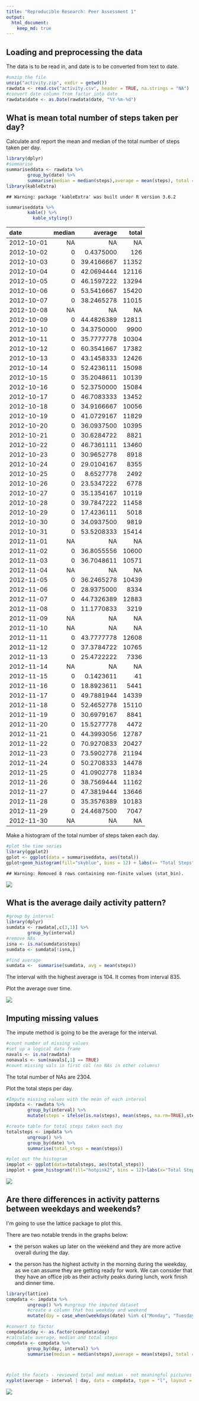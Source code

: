 ```yaml
---
title: "Reproducible Research: Peer Assessment 1"
output: 
  html_document:
    keep_md: true
---
```



## Loading and preprocessing the data
The data is to be read in, and date is to be converted from text to date.

```r
#unzip the file
unzip("activity.zip", exdir = getwd())
rawdata <- read.csv("activity.csv", header = TRUE, na.strings = "NA")
#convert date column from factor into date
rawdata$date <- as.Date(rawdata$date, "%Y-%m-%d")
```

## What is mean total number of steps taken per day?

Calculate and report the mean and median of the total number of steps taken per day. 


```r
library(dplyr)
#summarise
summariseddata <- rawdata %>%
        group_by(date) %>%
        summarise(median = median(steps),average = mean(steps), total = sum(steps))
library(kableExtra)
```

```
## Warning: package 'kableExtra' was built under R version 3.6.2
```

```r
summariseddata %>%
        kable() %>%
          kable_styling()
```

<table class="table" style="margin-left: auto; margin-right: auto;">
 <thead>
  <tr>
   <th style="text-align:left;"> date </th>
   <th style="text-align:right;"> median </th>
   <th style="text-align:right;"> average </th>
   <th style="text-align:right;"> total </th>
  </tr>
 </thead>
<tbody>
  <tr>
   <td style="text-align:left;"> 2012-10-01 </td>
   <td style="text-align:right;"> NA </td>
   <td style="text-align:right;"> NA </td>
   <td style="text-align:right;"> NA </td>
  </tr>
  <tr>
   <td style="text-align:left;"> 2012-10-02 </td>
   <td style="text-align:right;"> 0 </td>
   <td style="text-align:right;"> 0.4375000 </td>
   <td style="text-align:right;"> 126 </td>
  </tr>
  <tr>
   <td style="text-align:left;"> 2012-10-03 </td>
   <td style="text-align:right;"> 0 </td>
   <td style="text-align:right;"> 39.4166667 </td>
   <td style="text-align:right;"> 11352 </td>
  </tr>
  <tr>
   <td style="text-align:left;"> 2012-10-04 </td>
   <td style="text-align:right;"> 0 </td>
   <td style="text-align:right;"> 42.0694444 </td>
   <td style="text-align:right;"> 12116 </td>
  </tr>
  <tr>
   <td style="text-align:left;"> 2012-10-05 </td>
   <td style="text-align:right;"> 0 </td>
   <td style="text-align:right;"> 46.1597222 </td>
   <td style="text-align:right;"> 13294 </td>
  </tr>
  <tr>
   <td style="text-align:left;"> 2012-10-06 </td>
   <td style="text-align:right;"> 0 </td>
   <td style="text-align:right;"> 53.5416667 </td>
   <td style="text-align:right;"> 15420 </td>
  </tr>
  <tr>
   <td style="text-align:left;"> 2012-10-07 </td>
   <td style="text-align:right;"> 0 </td>
   <td style="text-align:right;"> 38.2465278 </td>
   <td style="text-align:right;"> 11015 </td>
  </tr>
  <tr>
   <td style="text-align:left;"> 2012-10-08 </td>
   <td style="text-align:right;"> NA </td>
   <td style="text-align:right;"> NA </td>
   <td style="text-align:right;"> NA </td>
  </tr>
  <tr>
   <td style="text-align:left;"> 2012-10-09 </td>
   <td style="text-align:right;"> 0 </td>
   <td style="text-align:right;"> 44.4826389 </td>
   <td style="text-align:right;"> 12811 </td>
  </tr>
  <tr>
   <td style="text-align:left;"> 2012-10-10 </td>
   <td style="text-align:right;"> 0 </td>
   <td style="text-align:right;"> 34.3750000 </td>
   <td style="text-align:right;"> 9900 </td>
  </tr>
  <tr>
   <td style="text-align:left;"> 2012-10-11 </td>
   <td style="text-align:right;"> 0 </td>
   <td style="text-align:right;"> 35.7777778 </td>
   <td style="text-align:right;"> 10304 </td>
  </tr>
  <tr>
   <td style="text-align:left;"> 2012-10-12 </td>
   <td style="text-align:right;"> 0 </td>
   <td style="text-align:right;"> 60.3541667 </td>
   <td style="text-align:right;"> 17382 </td>
  </tr>
  <tr>
   <td style="text-align:left;"> 2012-10-13 </td>
   <td style="text-align:right;"> 0 </td>
   <td style="text-align:right;"> 43.1458333 </td>
   <td style="text-align:right;"> 12426 </td>
  </tr>
  <tr>
   <td style="text-align:left;"> 2012-10-14 </td>
   <td style="text-align:right;"> 0 </td>
   <td style="text-align:right;"> 52.4236111 </td>
   <td style="text-align:right;"> 15098 </td>
  </tr>
  <tr>
   <td style="text-align:left;"> 2012-10-15 </td>
   <td style="text-align:right;"> 0 </td>
   <td style="text-align:right;"> 35.2048611 </td>
   <td style="text-align:right;"> 10139 </td>
  </tr>
  <tr>
   <td style="text-align:left;"> 2012-10-16 </td>
   <td style="text-align:right;"> 0 </td>
   <td style="text-align:right;"> 52.3750000 </td>
   <td style="text-align:right;"> 15084 </td>
  </tr>
  <tr>
   <td style="text-align:left;"> 2012-10-17 </td>
   <td style="text-align:right;"> 0 </td>
   <td style="text-align:right;"> 46.7083333 </td>
   <td style="text-align:right;"> 13452 </td>
  </tr>
  <tr>
   <td style="text-align:left;"> 2012-10-18 </td>
   <td style="text-align:right;"> 0 </td>
   <td style="text-align:right;"> 34.9166667 </td>
   <td style="text-align:right;"> 10056 </td>
  </tr>
  <tr>
   <td style="text-align:left;"> 2012-10-19 </td>
   <td style="text-align:right;"> 0 </td>
   <td style="text-align:right;"> 41.0729167 </td>
   <td style="text-align:right;"> 11829 </td>
  </tr>
  <tr>
   <td style="text-align:left;"> 2012-10-20 </td>
   <td style="text-align:right;"> 0 </td>
   <td style="text-align:right;"> 36.0937500 </td>
   <td style="text-align:right;"> 10395 </td>
  </tr>
  <tr>
   <td style="text-align:left;"> 2012-10-21 </td>
   <td style="text-align:right;"> 0 </td>
   <td style="text-align:right;"> 30.6284722 </td>
   <td style="text-align:right;"> 8821 </td>
  </tr>
  <tr>
   <td style="text-align:left;"> 2012-10-22 </td>
   <td style="text-align:right;"> 0 </td>
   <td style="text-align:right;"> 46.7361111 </td>
   <td style="text-align:right;"> 13460 </td>
  </tr>
  <tr>
   <td style="text-align:left;"> 2012-10-23 </td>
   <td style="text-align:right;"> 0 </td>
   <td style="text-align:right;"> 30.9652778 </td>
   <td style="text-align:right;"> 8918 </td>
  </tr>
  <tr>
   <td style="text-align:left;"> 2012-10-24 </td>
   <td style="text-align:right;"> 0 </td>
   <td style="text-align:right;"> 29.0104167 </td>
   <td style="text-align:right;"> 8355 </td>
  </tr>
  <tr>
   <td style="text-align:left;"> 2012-10-25 </td>
   <td style="text-align:right;"> 0 </td>
   <td style="text-align:right;"> 8.6527778 </td>
   <td style="text-align:right;"> 2492 </td>
  </tr>
  <tr>
   <td style="text-align:left;"> 2012-10-26 </td>
   <td style="text-align:right;"> 0 </td>
   <td style="text-align:right;"> 23.5347222 </td>
   <td style="text-align:right;"> 6778 </td>
  </tr>
  <tr>
   <td style="text-align:left;"> 2012-10-27 </td>
   <td style="text-align:right;"> 0 </td>
   <td style="text-align:right;"> 35.1354167 </td>
   <td style="text-align:right;"> 10119 </td>
  </tr>
  <tr>
   <td style="text-align:left;"> 2012-10-28 </td>
   <td style="text-align:right;"> 0 </td>
   <td style="text-align:right;"> 39.7847222 </td>
   <td style="text-align:right;"> 11458 </td>
  </tr>
  <tr>
   <td style="text-align:left;"> 2012-10-29 </td>
   <td style="text-align:right;"> 0 </td>
   <td style="text-align:right;"> 17.4236111 </td>
   <td style="text-align:right;"> 5018 </td>
  </tr>
  <tr>
   <td style="text-align:left;"> 2012-10-30 </td>
   <td style="text-align:right;"> 0 </td>
   <td style="text-align:right;"> 34.0937500 </td>
   <td style="text-align:right;"> 9819 </td>
  </tr>
  <tr>
   <td style="text-align:left;"> 2012-10-31 </td>
   <td style="text-align:right;"> 0 </td>
   <td style="text-align:right;"> 53.5208333 </td>
   <td style="text-align:right;"> 15414 </td>
  </tr>
  <tr>
   <td style="text-align:left;"> 2012-11-01 </td>
   <td style="text-align:right;"> NA </td>
   <td style="text-align:right;"> NA </td>
   <td style="text-align:right;"> NA </td>
  </tr>
  <tr>
   <td style="text-align:left;"> 2012-11-02 </td>
   <td style="text-align:right;"> 0 </td>
   <td style="text-align:right;"> 36.8055556 </td>
   <td style="text-align:right;"> 10600 </td>
  </tr>
  <tr>
   <td style="text-align:left;"> 2012-11-03 </td>
   <td style="text-align:right;"> 0 </td>
   <td style="text-align:right;"> 36.7048611 </td>
   <td style="text-align:right;"> 10571 </td>
  </tr>
  <tr>
   <td style="text-align:left;"> 2012-11-04 </td>
   <td style="text-align:right;"> NA </td>
   <td style="text-align:right;"> NA </td>
   <td style="text-align:right;"> NA </td>
  </tr>
  <tr>
   <td style="text-align:left;"> 2012-11-05 </td>
   <td style="text-align:right;"> 0 </td>
   <td style="text-align:right;"> 36.2465278 </td>
   <td style="text-align:right;"> 10439 </td>
  </tr>
  <tr>
   <td style="text-align:left;"> 2012-11-06 </td>
   <td style="text-align:right;"> 0 </td>
   <td style="text-align:right;"> 28.9375000 </td>
   <td style="text-align:right;"> 8334 </td>
  </tr>
  <tr>
   <td style="text-align:left;"> 2012-11-07 </td>
   <td style="text-align:right;"> 0 </td>
   <td style="text-align:right;"> 44.7326389 </td>
   <td style="text-align:right;"> 12883 </td>
  </tr>
  <tr>
   <td style="text-align:left;"> 2012-11-08 </td>
   <td style="text-align:right;"> 0 </td>
   <td style="text-align:right;"> 11.1770833 </td>
   <td style="text-align:right;"> 3219 </td>
  </tr>
  <tr>
   <td style="text-align:left;"> 2012-11-09 </td>
   <td style="text-align:right;"> NA </td>
   <td style="text-align:right;"> NA </td>
   <td style="text-align:right;"> NA </td>
  </tr>
  <tr>
   <td style="text-align:left;"> 2012-11-10 </td>
   <td style="text-align:right;"> NA </td>
   <td style="text-align:right;"> NA </td>
   <td style="text-align:right;"> NA </td>
  </tr>
  <tr>
   <td style="text-align:left;"> 2012-11-11 </td>
   <td style="text-align:right;"> 0 </td>
   <td style="text-align:right;"> 43.7777778 </td>
   <td style="text-align:right;"> 12608 </td>
  </tr>
  <tr>
   <td style="text-align:left;"> 2012-11-12 </td>
   <td style="text-align:right;"> 0 </td>
   <td style="text-align:right;"> 37.3784722 </td>
   <td style="text-align:right;"> 10765 </td>
  </tr>
  <tr>
   <td style="text-align:left;"> 2012-11-13 </td>
   <td style="text-align:right;"> 0 </td>
   <td style="text-align:right;"> 25.4722222 </td>
   <td style="text-align:right;"> 7336 </td>
  </tr>
  <tr>
   <td style="text-align:left;"> 2012-11-14 </td>
   <td style="text-align:right;"> NA </td>
   <td style="text-align:right;"> NA </td>
   <td style="text-align:right;"> NA </td>
  </tr>
  <tr>
   <td style="text-align:left;"> 2012-11-15 </td>
   <td style="text-align:right;"> 0 </td>
   <td style="text-align:right;"> 0.1423611 </td>
   <td style="text-align:right;"> 41 </td>
  </tr>
  <tr>
   <td style="text-align:left;"> 2012-11-16 </td>
   <td style="text-align:right;"> 0 </td>
   <td style="text-align:right;"> 18.8923611 </td>
   <td style="text-align:right;"> 5441 </td>
  </tr>
  <tr>
   <td style="text-align:left;"> 2012-11-17 </td>
   <td style="text-align:right;"> 0 </td>
   <td style="text-align:right;"> 49.7881944 </td>
   <td style="text-align:right;"> 14339 </td>
  </tr>
  <tr>
   <td style="text-align:left;"> 2012-11-18 </td>
   <td style="text-align:right;"> 0 </td>
   <td style="text-align:right;"> 52.4652778 </td>
   <td style="text-align:right;"> 15110 </td>
  </tr>
  <tr>
   <td style="text-align:left;"> 2012-11-19 </td>
   <td style="text-align:right;"> 0 </td>
   <td style="text-align:right;"> 30.6979167 </td>
   <td style="text-align:right;"> 8841 </td>
  </tr>
  <tr>
   <td style="text-align:left;"> 2012-11-20 </td>
   <td style="text-align:right;"> 0 </td>
   <td style="text-align:right;"> 15.5277778 </td>
   <td style="text-align:right;"> 4472 </td>
  </tr>
  <tr>
   <td style="text-align:left;"> 2012-11-21 </td>
   <td style="text-align:right;"> 0 </td>
   <td style="text-align:right;"> 44.3993056 </td>
   <td style="text-align:right;"> 12787 </td>
  </tr>
  <tr>
   <td style="text-align:left;"> 2012-11-22 </td>
   <td style="text-align:right;"> 0 </td>
   <td style="text-align:right;"> 70.9270833 </td>
   <td style="text-align:right;"> 20427 </td>
  </tr>
  <tr>
   <td style="text-align:left;"> 2012-11-23 </td>
   <td style="text-align:right;"> 0 </td>
   <td style="text-align:right;"> 73.5902778 </td>
   <td style="text-align:right;"> 21194 </td>
  </tr>
  <tr>
   <td style="text-align:left;"> 2012-11-24 </td>
   <td style="text-align:right;"> 0 </td>
   <td style="text-align:right;"> 50.2708333 </td>
   <td style="text-align:right;"> 14478 </td>
  </tr>
  <tr>
   <td style="text-align:left;"> 2012-11-25 </td>
   <td style="text-align:right;"> 0 </td>
   <td style="text-align:right;"> 41.0902778 </td>
   <td style="text-align:right;"> 11834 </td>
  </tr>
  <tr>
   <td style="text-align:left;"> 2012-11-26 </td>
   <td style="text-align:right;"> 0 </td>
   <td style="text-align:right;"> 38.7569444 </td>
   <td style="text-align:right;"> 11162 </td>
  </tr>
  <tr>
   <td style="text-align:left;"> 2012-11-27 </td>
   <td style="text-align:right;"> 0 </td>
   <td style="text-align:right;"> 47.3819444 </td>
   <td style="text-align:right;"> 13646 </td>
  </tr>
  <tr>
   <td style="text-align:left;"> 2012-11-28 </td>
   <td style="text-align:right;"> 0 </td>
   <td style="text-align:right;"> 35.3576389 </td>
   <td style="text-align:right;"> 10183 </td>
  </tr>
  <tr>
   <td style="text-align:left;"> 2012-11-29 </td>
   <td style="text-align:right;"> 0 </td>
   <td style="text-align:right;"> 24.4687500 </td>
   <td style="text-align:right;"> 7047 </td>
  </tr>
  <tr>
   <td style="text-align:left;"> 2012-11-30 </td>
   <td style="text-align:right;"> NA </td>
   <td style="text-align:right;"> NA </td>
   <td style="text-align:right;"> NA </td>
  </tr>
</tbody>
</table>
Make a histogram of the total number of steps taken each day. 

```r
#plot the time series
library(ggplot2)
gplot <- ggplot(data = summariseddata, aes(total))
gplot+geom_histogram(fill="skyblue", bins = 12) + labs(x= "Total Steps", y="Count")
```

```
## Warning: Removed 8 rows containing non-finite values (stat_bin).
```

![](PA1_template_files/figure-html/unnamed-chunk-3-1.png)<!-- -->

## What is the average daily activity pattern?


```r
#group by interval
library(dplyr)
sumdata <- rawdata[,c(3,1)] %>%
        group_by(interval)
#remove NAs
isna <- is.na(sumdata$steps)
sumdata <- sumdata[!isna,]

#find average
sumdata <-  summarise(sumdata, avg = mean(steps))
```



The interval with the highest average is 104. It comes from interval 835. 

Plot the average over time.

![](PA1_template_files/figure-html/unnamed-chunk-6-1.png)<!-- -->


## Imputing missing values
The impute method is going to be the average for the interval.

```r
#count number of missing values
#set up a logical data frame
navals <- is.na(rawdata)
nonavals <- sum(navals[,1] == TRUE)
#count missing vals in first col (no NAs in other columns)
```

The total number of NAs are 2304. 

Plot the total steps per day.


```r
#Impute missing values with the mean of each interval
impdata <- rawdata %>% 
        group_by(interval) %>% 
        mutate(steps = ifelse(is.na(steps), mean(steps, na.rm=TRUE),steps))

#create table for total steps taken each day
totalsteps <- impdata %>% 
        ungroup() %>%
        group_by(date) %>%
        summarise(total_steps = mean(steps))

#plot out the histogram
impplot <- ggplot(data=totalsteps, aes(total_steps))
impplot + geom_histogram(fill="hotpink2", bins = 12)+labs(x="Total Steps", y="Count", title="Count of Daily Total Steps")
```

![](PA1_template_files/figure-html/unnamed-chunk-8-1.png)<!-- -->


## Are there differences in activity patterns between weekdays and weekends?
I'm going to use the lattice package to plot this.

There are two notable trends in the graphs below: 

* the person wakes up later on the weekend and they are more active overall during the day. 

* the person has the highest activity in the morning during the weekday, as we can assume they are getting ready for work. We can consider that they have an office job as their activity peaks during lunch, work finish and dinner time.


```r
library(lattice)
compdata <- impdata %>%
        ungroup() %>% #ungroup the imputed dataset
        #create a column that has weekday and weekend
        mutate(day = case_when(weekdays(date) %in% c("Monday", "Tuesday", "Wednesday", "Thursday", "Friday") ~ "weekday", weekdays(date) %in% c("Saturday", "Sunday")~"weekend"))

#convert to factor
compdata$day <- as.factor(compdata$day) 
#calculate average, median and total steps
compdata <- compdata %>% 
        group_by(day, interval) %>%
        summarise(median = median(steps),average = mean(steps), total = sum(steps))



#plot the facets - reviewed total and median - not meaningful pictures
xyplot(average ~ interval | day, data = compdata, type = "l", layout = c(1, 2), xlab = "Interval", ylab = "Average Steps", main = "Average Steps by Interval")
```

![](PA1_template_files/figure-html/unnamed-chunk-9-1.png)<!-- -->
